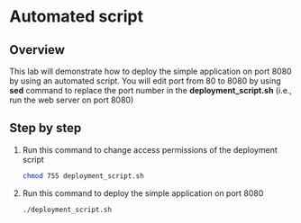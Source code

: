 # Automated script

## Overview

This lab will demonstrate how to deploy the simple application on port 8080 by using an automated script. You will edit port from 80 to 8080 by using **sed** command to replace the port number in the **deployment_script.sh** (i.e., run the web server on port 8080)

## Step by step
1. Run this command to change access permissions of the deployment script

    ```sh
    chmod 755 deployment_script.sh
    ```
2. Run this command to deploy the simple application on port 8080

    ```sh
    ./deployment_script.sh
    ```
